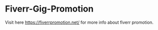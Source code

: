 # Fiverr-Gig-Promotion
Visit here https://fiverrpromotion.net/ for more info about fiverr promotion.
